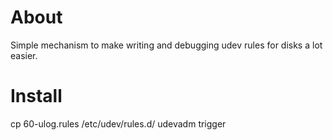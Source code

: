 About
=====

Simple mechanism to make writing and debugging udev rules for disks a lot easier.

Install
=======

  cp 60-ulog.rules /etc/udev/rules.d/
  udevadm trigger
